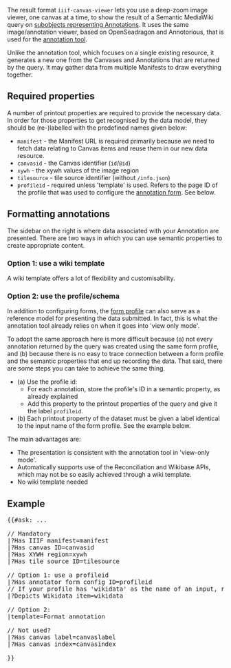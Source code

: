 The result format `iiif-canvas-viewer` lets you use a deep-zoom image viewer, one canvas at a time, to show the result of a Semantic MediaWiki query on [subobjects representing Annotations]({urlBase}/Special:IIIF/pf-iiif-annotator-data). It uses the same image/annotation viewer, based on OpenSeadragon and Annotorious, that is used for the [annotation tool]({urlBase}/Special:IIIF/pf-iiif-annotator).

Unlike the annotation tool, which focuses on a single existing resource, it generates a new one from the Canvases and Annotations that are returned by the query. It may gather data from multiple Manifests to draw everything together. 

## Required properties
A number of printout properties are required to provide the necessary data. In order for those properties to get recognised by the data model, they should be (re-)labelled with the predefined names given below:

- `manifest` - the Manifest URL is required primarily because we need to fetch data relating to Canvas items and reuse them in our new data resource.
- `canvasid` - the Canvas identifier (`id`/`@id`)
- `xywh` - the xywh values of the image region
- `tilesource` - tile source identifier (without `/info.json`)
- `profileid` - required unless 'template' is used. Refers to the page ID of the profile that was used to configure the [annotation form]({urlBase}/Special:IIIF/iiif-annotator-form). See below.

## Formatting annotations
The sidebar on the right is where data associated with your Annotation are presented. There are two ways in which you can use semantic properties to create appropriate content.

### Option 1: use a wiki template
A wiki template offers a lot of flexibility and customisability.

### Option 2: use the profile/schema
In addition to configuring forms, the [form profile]({urlBase}/Special:IIIF/iiif-annotator-form) can also serve as a reference model for presenting the data submitted. In fact, this is what the annotation tool already relies on when it goes into 'view only mode'.

To adopt the same approach here is more difficult because (a) not every annotation returned by the query was created using the same form profile, and (b) because there is no easy to trace connection between a form profile and the semantic properties that end up recording the data. That said, there are some steps you can take to achieve the same thing.

- (a) Use the profile id:
    - For each annotation, store the profile's ID in a semantic property, as already explained
    - Add this property to the printout properties of the query and give it the label `profileid`.
- (b) Each printout property of the dataset must be given a label identical to the input name of the form profile. See the example below.

The main advantages are:
- The presentation is consistent with the annotation tool in 'view-only mode'.
- Automatically supports use of the Reconciliation and Wikibase APIs, which may not be so easily achieved through a wiki template.
- No wiki template needed

## Example
<pre>{{#ask: ...

// Mandatory
|?Has IIIF manifest=manifest
|?Has canvas ID=canvasid
|?Has XYWH region=xywh
|?Has tile source ID=tilesource

// Option 1: use a profileid
|?Has annotator form config ID=profileid
// If your profile has 'wikidata' as the name of an input, relabel your property accordingly
|?Depicts Wikidata item=wikidata

// Option 2:
|template=Format annotation

// Not used?
|?Has canvas label=canvaslabel
|?Has canvas index=canvasindex

}}
</pre>
